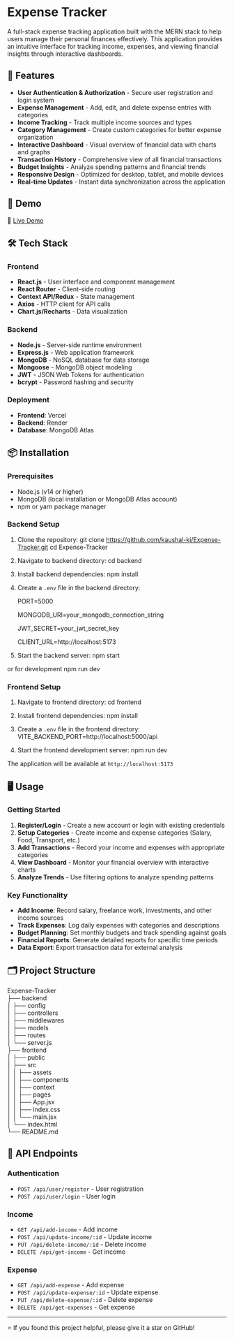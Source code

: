 # Expense Tracker

A full-stack expense tracking application built with the MERN stack to help users manage their personal finances effectively. This application provides an intuitive interface for tracking income, expenses, and viewing financial insights through interactive dashboards.

## 🌟 Features

- **User Authentication & Authorization** - Secure user registration and login system
- **Expense Management** - Add, edit, and delete expense entries with categories
- **Income Tracking** - Track multiple income sources and types
- **Category Management** - Create custom categories for better expense organization
- **Interactive Dashboard** - Visual overview of financial data with charts and graphs
- **Transaction History** - Comprehensive view of all financial transactions
- **Budget Insights** - Analyze spending patterns and financial trends
- **Responsive Design** - Optimized for desktop, tablet, and mobile devices
- **Real-time Updates** - Instant data synchronization across the application

## 🚀 Demo

🔗 [Live Demo](https://expense-tracker-kkj.vercel.app)

## 🛠️ Tech Stack

### Frontend
- **React.js** - User interface and component management
- **React Router** - Client-side routing
- **Context API/Redux** - State management
- **Axios** - HTTP client for API calls
- **Chart.js/Recharts** - Data visualization

### Backend
- **Node.js** - Server-side runtime environment
- **Express.js** - Web application framework
- **MongoDB** - NoSQL database for data storage
- **Mongoose** - MongoDB object modeling
- **JWT** - JSON Web Tokens for authentication
- **bcrypt** - Password hashing and security

### Deployment
- **Frontend**: Vercel
- **Backend**: Render
- **Database**: MongoDB Atlas

## 📦 Installation

### Prerequisites
- Node.js (v14 or higher)
- MongoDB (local installation or MongoDB Atlas account)
- npm or yarn package manager

### Backend Setup

1. Clone the repository:
git clone https://github.com/kaushal-kj/Expense-Tracker.git
cd Expense-Tracker



2. Navigate to backend directory:
cd backend



3. Install backend dependencies:
npm install



4. Create a `.env` file in the backend directory:

    PORT=5000

    MONGODB_URI=your_mongodb_connection_string

    JWT_SECRET=your_jwt_secret_key

    CLIENT_URL=http://localhost:5173



5. Start the backend server:
  npm start

  or for development
  npm run dev


### Frontend Setup

1. Navigate to frontend directory:
cd frontend



2. Install frontend dependencies:
npm install



3. Create a `.env` file in the frontend directory:
VITE_BACKEND_PORT=http://localhost:5000/api



4. Start the frontend development server:
npm run dev



The application will be available at `http://localhost:5173`

## 🖥️ Usage

### Getting Started
1. **Register/Login** - Create a new account or login with existing credentials
2. **Setup Categories** - Create income and expense categories (Salary, Food, Transport, etc.)
3. **Add Transactions** - Record your income and expenses with appropriate categories
4. **View Dashboard** - Monitor your financial overview with interactive charts
5. **Analyze Trends** - Use filtering options to analyze spending patterns

### Key Functionality
- **Add Income**: Record salary, freelance work, investments, and other income sources
- **Track Expenses**: Log daily expenses with categories and descriptions  
- **Budget Planning**: Set monthly budgets and track spending against goals
- **Financial Reports**: Generate detailed reports for specific time periods
- **Data Export**: Export transaction data for external analysis

## 🗂️ Project Structure

Expense-Tracker \
├── backend\
│   ├── config\
│   ├── controllers\
│   ├── middlewares\
│   ├── models\
│   ├── routes\
│   └── server.js\
├── frontend\
│   ├── public\
│   ├── src\
│   │   ├── assets\
│   │   ├── components\
│   │   ├── context\
│   │   ├── pages\
│   │   ├── App.jsx\
│   │   ├── index.css\
│   │   └── main.jsx\
│   └── index.html\
└── README.md



## 🔧 API Endpoints

### Authentication
- `POST /api/user/register` - User registration
- `POST /api/user/login` - User login

### Income
- `GET /api/add-income` - Add income
- `POST /api/update-income/:id` - Update income
- `PUT /api/delete-income/:id` - Delete income
- `DELETE /api/get-income` - Get income

### Expense
- `GET /api/add-expense` - Add expense
- `POST /api/update-expense/:id` - Update expense
- `PUT /api/delete-expense/:id` - Delete expense
- `DELETE /api/get-expenses` - Get expense


---

⭐ If you found this project helpful, please give it a star on GitHub!
